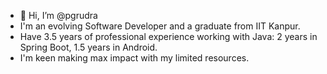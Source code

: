 - 👋 Hi, I’m @pgrudra
- I'm an evolving Software Developer and a graduate from IIT Kanpur.
- Have 3.5 years of professional experience working with Java: 2 years in Spring Boot, 1.5 years in Android.
- I'm keen making max impact with my limited resources.

<!---
pgrudra/pgrudra is a ✨ special ✨ repository because its `README.md` (this file) appears on your GitHub profile.
You can click the Preview link to take a look at your changes.
--->
